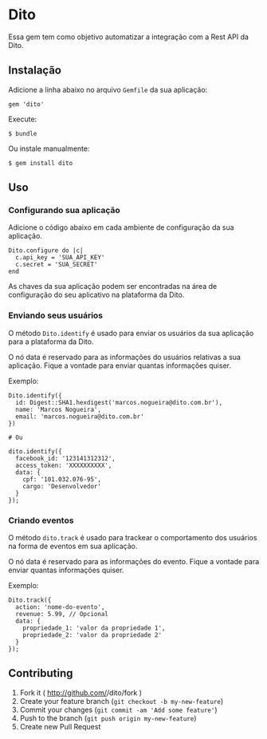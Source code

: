 # Dito

Essa gem tem como objetivo automatizar a integração com a Rest API da Dito.

## Instalação

Adicione a linha abaixo no arquivo ``Gemfile`` da sua aplicação:

    gem 'dito'

Execute:

    $ bundle

Ou instale manualmente:

    $ gem install dito

## Uso

### Configurando sua aplicação

Adicione o código abaixo em cada ambiente de configuração da sua aplicação.

    Dito.configure do |c|
      c.api_key = 'SUA_API_KEY'
      c.secret = 'SUA_SECRET'
    end

As chaves da sua aplicação podem ser encontradas na área de configuração do seu aplicativo na plataforma da Dito.

### Enviando seus usuários

O método ``Dito.identify`` é usado para enviar os usuários da sua aplicação para a plataforma da Dito.

O nó data é reservado para as informações do usuários relativas a sua aplicação. Fique a vontade para enviar quantas informações quiser.

Exemplo:
  
    Dito.identify({
      id: Digest::SHA1.hexdigest('marcos.nogueira@dito.com.br'),
      name: 'Marcos Nogueira',
      email: 'marcos.nogueira@dito.com.br'
    })

    # Ou

    dito.identify({
      facebook_id: '123141312312',
      access_token: 'XXXXXXXXXX',
      data: {
        cpf: '101.032.076-95',
        cargo: 'Desenvolvedor'
      }
    });

### Criando eventos

O método ``dito.track`` é usado para trackear o comportamento dos usuários na forma de eventos em sua aplicação.

O nó data é reservado para as informações do evento. Fique a vontade para enviar quantas informações quiser.

Exemplo:

    Dito.track({
      action: 'nome-do-evento',
      revenue: 5.99, // Opcional
      data: {
        propriedade_1: 'valor da propriedade 1',
        propriedade_2: 'valor da propriedade 2'
      }
    });

## Contributing

1. Fork it ( http://github.com/<my-github-username>/dito/fork )
2. Create your feature branch (`git checkout -b my-new-feature`)
3. Commit your changes (`git commit -am 'Add some feature'`)
4. Push to the branch (`git push origin my-new-feature`)
5. Create new Pull Request
